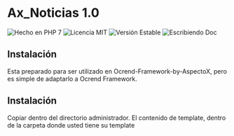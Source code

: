 # Ax_Noticias 1.0

![Hecho en PHP 7](https://img.shields.io/packagist/l/doctrine/orm.svg)
![Licencia MIT](https://img.shields.io/badge/php-7-blue.svg)
![Versión Estable](https://img.shields.io/badge/stable-1.2-blue.svg)
![Escribiendo Doc](https://img.shields.io/badge/Escribiendo%20documentaci%C3%B3n-1.2-blue.svg)

## Instalación
Esta preparado para ser utilizado en Ocrend-Framework-by-AspectoX, pero es simple de adaptarlo a Ocrend Framework.

## Instalación
Copiar dentro del directorio administrador.
El contenido de template, dentro de la carpeta donde usted tiene su template
